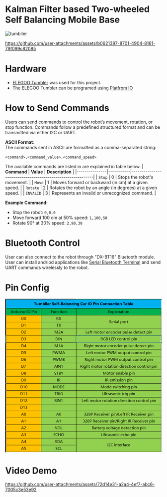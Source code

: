 # Kalman Filter based Two-wheeled Self Balancing Mobile Base

<img src="https://github.com/user-attachments/assets/62057f54-4b3d-4a14-bb38-e1cce2c974b8" alt="tumbller" width="350"/>

https://github.com/user-attachments/assets/b0621397-8701-4904-8161-79f099c82085

# Hardware
- [ELEGOO Tumbler](https://www.elegoo.com/products/elegoo-tumbller-self-balancing-robot-car) was used for this project.
- The ELEGOO Tumbler can be programed using [Platfrom IO]([https://www.arduino.cc/en/software](https://platformio.org/)) 

# How to Send Commands
Users can send commands to control the robot’s movement, rotation, or stop function. Commands follow a predefined structured format and can be transmitted via either I2C or UART. 

**ASCII Format**:  
The commands sent in ASCII are formatted as a comma-separated string:
```
<command>,<command_value>,<command_speed>
```
The available commands are listed in are explained in table below.
| **Command**   | **Value** | **Description**                                           |
|---------------|-----------|-----------------------------------------------------------|
| `Stop`        | 0         | Stops the robot's movement.                               |
| `Move`        | 1         | Moves forward or backward (in cm) at a given speed.      |
| `Rotate`      | 2         | Rotates the robot by an angle (in degrees) at a given speed. |
| `INVALID`     | 3         | Represents an invalid or unrecognized command.            |

**Example Command:**
- Stop the robot: `0,0,0`
- Move forward 100 cm at 50% speed: `1,100,50`
- Rotate 90° at 30% speed: `2,90,30`

# Bluetooth Control
User can also connect to the robot through "DX-BT16" Bluetooth module. User can install andriod applications like [Serial Bluetooth Terminal](https://play.google.com/store/apps/details?id=de.kai_morich.serial_bluetooth_terminal&pcampaignid=web_share) and send UART commands wirelessly to the robot.

# Pin Config
<img src= "https://github.com/haider-rizvi-github/Self-Balancing-Robot/blob/main/reference%20material/Pin%20ports.png"  width="520">

# Video Demo
https://github.com/user-attachments/assets/72d14e31-a2a4-4ef7-abc6-7005c3e53e92
